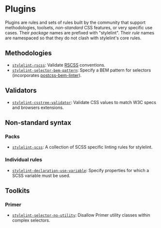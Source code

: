 # Plugins

Plugins are rules and sets of rules built by the community that support methodologies, toolsets, *non-standard* CSS features, or very specific use cases. Their *package* names are prefixed with "stylelint". Their *rule* names are namespaced so that they do not clash with stylelint's core rules.

## Methodologies

-   [`stylelint-rscss`](https://github.com/rstacruz/stylelint-rscss): Validate [RSCSS](http://rscss.io) conventions.
-   [`stylelint-selector-bem-pattern`](https://github.com/davidtheclark/stylelint-selector-bem-pattern): Specify a BEM pattern for selectors (incorporates [postcss-bem-linter](https://github.com/postcss/postcss-bem-linter)).
   
## Validators

-   [`stylelint-csstree-validator`](https://github.com/csstree/stylelint-validator): Validate CSS values to match W3C specs and browsers extensions.

## Non-standard syntax

### Packs

-   [`stylelint-scss`](https://github.com/kristerkari/stylelint-scss): A collection of SCSS specific linting rules for stylelint.

### Individual rules

-   [`stylelint-declaration-use-variable`](https://github.com/sh-waqar/stylelint-declaration-use-variable): Specify properties for which a SCSS variable must be used.

## Toolkits

### Primer

-   [`stylelint-selector-no-utility`](https://github.com/primer/stylelint-selector-no-utility): Disallow Primer utility classes within complex selectors.
